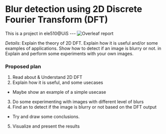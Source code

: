 # Blur detection using 2D Discrete Fourier Transform (DFT)
This is a project in ele510@UiS --- ![Overleaf report](https://www.overleaf.com/project/6363b4966c1a160376e8d83b)

*Details*: Explain the theory of 2D DFT. Explain how it is useful and/or some examples of applications. Show how to detect if an 
image is blurry or not. in Explain and perform some experiments with your own images. 



### Proposed plan

1. Read about & Understand 2D DFT
2. Explain how it is useful, and some usecases
  * Maybe show an example of a simple usecase
3. Do some experimenting with images with different level of blurs
4. Find an to detect if the image is blurry or not based on the DFT output
  * Try and draw some conclusions.
5. Visualize and present the results
